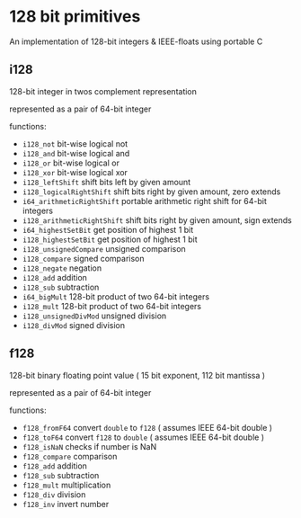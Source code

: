 # 128 bit primitives

An implementation of 128-bit integers & IEEE-floats using portable C

## i128

128-bit integer in twos complement representation

represented as a pair of 64-bit integer

functions:
* `i128_not` bit-wise logical not
* `i128_and` bit-wise logical and
* `i128_or`  bit-wise logical or
* `i128_xor` bit-wise logical xor
* `i128_leftShift` shift bits left by given amount
* `i128_logicalRightShift` shift bits right by given amount, zero extends
* `i64_arithmeticRightShift` portable arithmetic right shift for 64-bit integers
* `i128_arithmeticRightShift` shift bits right by given amount, sign extends
* `i64_highestSetBit` get position of highest 1 bit
* `i128_highestSetBit` get position of highest 1 bit
* `i128_unsignedCompare` unsigned comparison
* `i128_compare` signed comparison
* `i128_negate` negation
* `i128_add` addition
* `i128_sub` subtraction
* `i64_bigMult` 128-bit product of two 64-bit integers
* `i128_mult` 128-bit product of two 64-bit integers
* `i128_unsignedDivMod` unsigned division
* `i128_divMod` signed division

## f128

128-bit binary floating point value ( 15 bit exponent, 112 bit mantissa )

represented as a pair of 64-bit integer

functions:
* `f128_fromF64` convert `double` to `f128` ( assumes IEEE 64-bit double )
* `f128_toF64` convert `f128` to `double` ( assumes IEEE 64-bit double )
* `f128_isNaN` checks if number is NaN
* `f128_compare` comparison
* `f128_add` addition
* `f128_sub` subtraction
* `f128_mult` multiplication
* `f128_div` division
* `f128_inv` invert number

